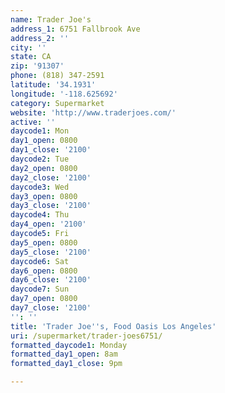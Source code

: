 ```yaml
---
name: Trader Joe's
address_1: 6751 Fallbrook Ave
address_2: ''
city: ''
state: CA
zip: '91307'
phone: (818) 347-2591
latitude: '34.1931'
longitude: '-118.625692'
category: Supermarket
website: 'http://www.traderjoes.com/'
active: ''
daycode1: Mon
day1_open: 0800
day1_close: '2100'
daycode2: Tue
day2_open: 0800
day2_close: '2100'
daycode3: Wed
day3_open: 0800
day3_close: '2100'
daycode4: Thu
day4_open: '2100'
daycode5: Fri
day5_open: 0800
day5_close: '2100'
daycode6: Sat
day6_open: 0800
day6_close: '2100'
daycode7: Sun
day7_open: 0800
day7_close: '2100'
'': ''
title: 'Trader Joe''s, Food Oasis Los Angeles'
uri: /supermarket/trader-joes6751/
formatted_daycode1: Monday
formatted_day1_open: 8am
formatted_day1_close: 9pm

---
```

